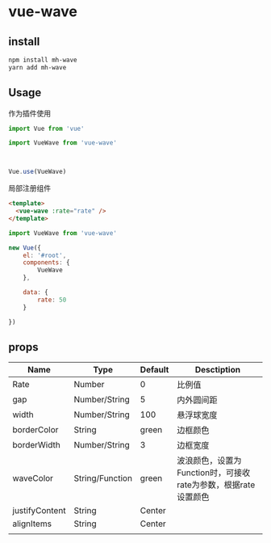 # vue-wave

## install



```bash
npm install mh-wave
yarn add mh-wave
```



## Usage



作为插件使用



```js
import Vue from 'vue'

import VueWave from 'vue-wave'



Vue.use(VueWave)
```



局部注册组件



```HTML
<template>
  <vue-wave :rate="rate" />
</template>
```



```js
import VueWave from 'vue-wave'

new Vue({
    el: '#root',
    components: {
        VueWave
    },

    data: {
        rate: 50
    }

})
```

## props

| Name           | Type            | Default | Desctiption                                                  |
| -------------- | --------------- | ------- | ------------------------------------------------------------ |
| Rate           | Number          | 0       | 比例值                                                       |
| gap            | Number/String   | 5       | 内外圆间距                                                   |
| width          | Number/String   | 100     | 悬浮球宽度                                                   |
| borderColor    | String          | green   | 边框颜色                                                     |
| borderWidth    | Number/String   | 3       | 边框宽度                                                     |
| waveColor      | String/Function | green   | 波浪颜色，设置为Function时，可接收rate为参数，根据rate设置颜色 |
| justifyContent | String          | Center  |                                                              |
| alignItems     | String          | Center  |                                                              |
|                |                 |         |                                                              |

